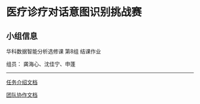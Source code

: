 # 医疗诊疗对话意图识别挑战赛

## 小组信息

华科数据智能分析选修课 第8组 结课作业

组员： 龚海心、沈佳宁、申蓬

---

[任务介绍文档](docs/任务介绍文档.md)

[团队协作文档](docs/协作文档.md)

